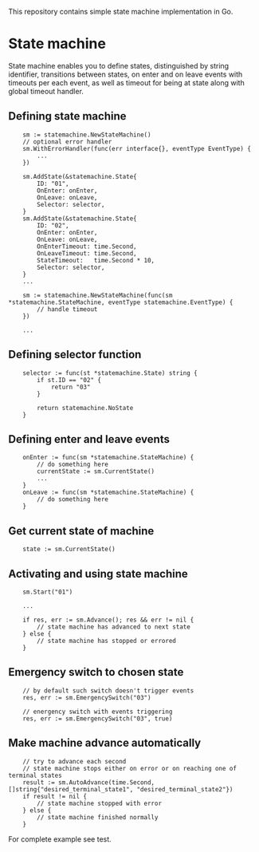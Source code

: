 This repository contains simple state machine implementation in Go.

# State machine

State machine enables you to define states, distinguished by string identifier, transitions between states, on enter and on leave events with timeouts per each event, as well as timeout for being at state along with global timeout handler.

## Defining state machine
```
    sm := statemachine.NewStateMachine()
    // optional error handler
    sm.WithErrorHandler(func(err interface{}, eventType EventType) {
        ...
    })

    sm.AddState(&statemachine.State{
        ID: "01",
        OnEnter: onEnter,
        OnLeave: onLeave,
        Selector: selector,
    }
    sm.AddState(&statemachine.State{
        ID: "02",
        OnEnter: onEnter,
        OnLeave: onLeave,
		OnEnterTimeout: time.Second,
		OnLeaveTimeout: time.Second,
		StateTimeout:   time.Second * 10,
        Selector: selector,
    }
    ...
```

```
    sm := statemachine.NewStateMachine(func(sm *statemachine.StateMachine, eventType statemachine.EventType) {
        // handle timeout
    })

    ...
```

## Defining selector function
```
    selector := func(st *statemachine.State) string {
        if st.ID == "02" {
            return "03"
        }

        return statemachine.NoState
    }
```

## Defining enter and leave events
```
    onEnter := func(sm *statemachine.StateMachine) {
        // do something here
        currentState := sm.CurrentState()
        ...
    }
    onLeave := func(sm *statemachine.StateMachine) {
        // do something here
    }
```

## Get current state of machine
```
    state := sm.CurrentState()
```

## Activating and using state machine
```
    sm.Start("01")

    ...

    if res, err := sm.Advance(); res && err != nil {
        // state machine has advanced to next state
    } else {
        // state machine has stopped or errored
    }
```

## Emergency switch to chosen state
```
    // by default such switch doesn't trigger events
    res, err := sm.EmergencySwitch("03")

    // energency switch with events triggering
    res, err := sm.EmergencySwitch("03", true)
```

## Make machine advance automatically
```
    // try to advance each second
    // state machine stops either on error or on reaching one of terminal states
    result := sm.AutoAdvance(time.Second, []string{"desired_terminal_state1", "desired_terminal_state2"})
    if result != nil {
        // state machine stopped with error
    } else {
        // state machine finished normally
    }
```

For complete example see test.
